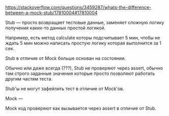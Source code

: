 https://stackoverflow.com/questions/3459287/whats-the-difference-between-a-mock-stub/17810004#17810004

Stub — просто возвращает тестовые данные, заменяет сложную логику получения каких-то данных простой логикой.

Например, есть метод calculate которы подсчитывает 5 мин, чтобы не ждать 5 мин можно написать простую логику которая выполнится за 1 сек.

Stub в отличие от Mock больше основан на состоянии.

Обычно или даже всегда (???), Stub не проверяют через assert, 
обычно там строго заданные значения которые просто позволяют работать другим частям теста.

Stub'ы не могут зафейлить тест в отличие от Mock'ов.

Mock — 

Mock код проверяют как вызывается через assert в отличие от Stub.
